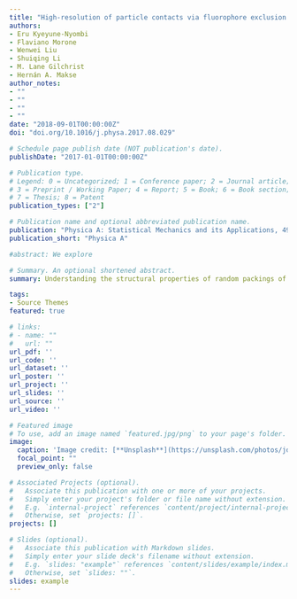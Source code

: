 ```yaml
---
title: "High-resolution of particle contacts via fluorophore exclusion in deep-imaging of jammed colloidal packings"
authors:
- Eru Kyeyune-Nyombi
- Flaviano Morone
- Wenwei Liu
- Shuiqing Li
- M. Lane Gilchrist
- Hernán A. Makse
author_notes:
- ""
- ""
- ""
- ""
date: "2018-09-01T00:00:00Z"
doi: "doi.org/10.1016/j.physa.2017.08.029"

# Schedule page publish date (NOT publication's date).
publishDate: "2017-01-01T00:00:00Z"

# Publication type.
# Legend: 0 = Uncategorized; 1 = Conference paper; 2 = Journal article;
# 3 = Preprint / Working Paper; 4 = Report; 5 = Book; 6 = Book section;
# 7 = Thesis; 8 = Patent
publication_types: ["2"]

# Publication name and optional abbreviated publication name.
publication: "Physica A: Statistical Mechanics and its Applications, 490, 1387 - 1395"
publication_short: "Physica A"

#abstract: We explore 

# Summary. An optional shortened abstract.
summary: Understanding the structural properties of random packings of jammed colloids requires an unprecedented high-resolution determination of the contact network providing mechanical stability to the packing. 

tags:
- Source Themes
featured: true

# links:
# - name: ""
#   url: ""
url_pdf: ''
url_code: ''
url_dataset: ''
url_poster: ''
url_project: ''
url_slides: ''
url_source: ''
url_video: ''

# Featured image
# To use, add an image named `featured.jpg/png` to your page's folder. 
image:
  caption: 'Image credit: [**Unsplash**](https://unsplash.com/photos/jdD8gXaTZsc)'
  focal_point: ""
  preview_only: false

# Associated Projects (optional).
#   Associate this publication with one or more of your projects.
#   Simply enter your project's folder or file name without extension.
#   E.g. `internal-project` references `content/project/internal-project/index.md`.
#   Otherwise, set `projects: []`.
projects: []

# Slides (optional).
#   Associate this publication with Markdown slides.
#   Simply enter your slide deck's filename without extension.
#   E.g. `slides: "example"` references `content/slides/example/index.md`.
#   Otherwise, set `slides: ""`.
slides: example
---
```

